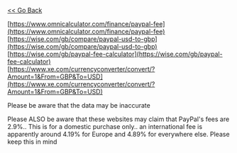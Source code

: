 [<< Go Back](https://pikakid98.github.io/support-me/hire-me)

[https://www.omnicalculator.com/finance/paypal-fee](https://www.omnicalculator.com/finance/paypal-fee)
\
[https://wise.com/gb/compare/paypal-usd-to-gbp](https://wise.com/gb/compare/paypal-usd-to-gbp)
\
[https://wise.com/gb/paypal-fee-calculator](https://wise.com/gb/paypal-fee-calculator)
\
[https://www.xe.com/currencyconverter/convert/?Amount=1&From=GBP&To=USD](https://www.xe.com/currencyconverter/convert/?Amount=1&From=GBP&To=USD)

Please be aware that the data may be inaccurate

Please ALSO be aware that these websites may claim that PayPal's fees are 2.9%.. This is for a domestic purchase only.. an international fee is apparently around 4.19% for Europe and 4.89% for everywhere else. Please keep this in mind
